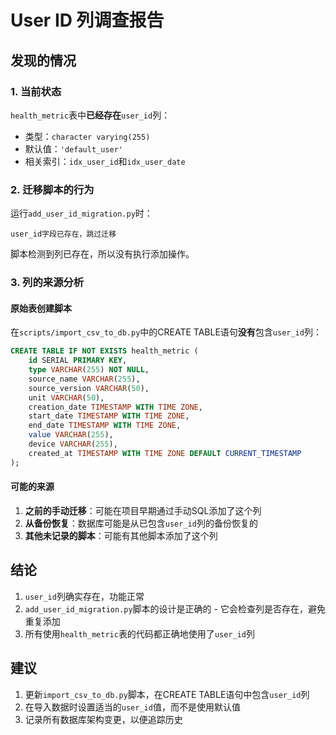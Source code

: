 # User ID 列调查报告

## 发现的情况

### 1. 当前状态
`health_metric`表中**已经存在**`user_id`列：
- 类型：`character varying(255)`
- 默认值：`'default_user'`
- 相关索引：`idx_user_id`和`idx_user_date`

### 2. 迁移脚本的行为
运行`add_user_id_migration.py`时：
```
user_id字段已存在，跳过迁移
```
脚本检测到列已存在，所以没有执行添加操作。

### 3. 列的来源分析

#### 原始表创建脚本
在`scripts/import_csv_to_db.py`中的CREATE TABLE语句**没有**包含`user_id`列：
```sql
CREATE TABLE IF NOT EXISTS health_metric (
    id SERIAL PRIMARY KEY,
    type VARCHAR(255) NOT NULL,
    source_name VARCHAR(255),
    source_version VARCHAR(50),
    unit VARCHAR(50),
    creation_date TIMESTAMP WITH TIME ZONE,
    start_date TIMESTAMP WITH TIME ZONE,
    end_date TIMESTAMP WITH TIME ZONE,
    value VARCHAR(255),
    device VARCHAR(255),
    created_at TIMESTAMP WITH TIME ZONE DEFAULT CURRENT_TIMESTAMP
);
```

#### 可能的来源
1. **之前的手动迁移**：可能在项目早期通过手动SQL添加了这个列
2. **从备份恢复**：数据库可能是从已包含`user_id`列的备份恢复的
3. **其他未记录的脚本**：可能有其他脚本添加了这个列

## 结论

1. `user_id`列确实存在，功能正常
2. `add_user_id_migration.py`脚本的设计是正确的 - 它会检查列是否存在，避免重复添加
3. 所有使用`health_metric`表的代码都正确地使用了`user_id`列

## 建议

1. 更新`import_csv_to_db.py`脚本，在CREATE TABLE语句中包含`user_id`列
2. 在导入数据时设置适当的`user_id`值，而不是使用默认值
3. 记录所有数据库架构变更，以便追踪历史